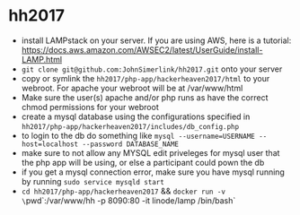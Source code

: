 # hh2017
- install LAMPstack on your server. If you are using AWS, here is a tutorial: https://docs.aws.amazon.com/AWSEC2/latest/UserGuide/install-LAMP.html 
- `git clone git@github.com:JohnSimerlink/hh2017.git` onto your server
- copy or symlink the `hh2017/php-app/hackerheaven2017/html` to your webroot. For apache your webroot will be at /var/www/html
- Make sure the user(s) apache and/or php runs as have the correct chmod permissions for your webroot
- create a mysql database using the configurations specified in `hh2017/php-app/hackerheaven2017/includes/db_config.php`
- to login to the db do something like `mysql --username=USERNAME --host=localhost --password DATABASE_NAME`
- make sure to not allow any MYSQL edit priveleges for mysql user that the php app will be using, or else a participant could pown the db
- if you get a mysql connection error, make sure you have mysql running by running `sudo service mysqld start`
- `cd hh2017/php-app/hackerheaven2017` && `docker run -v \`pwd\`:/var/www/hh -p 8090:80 -it linode/lamp /bin/bash`
